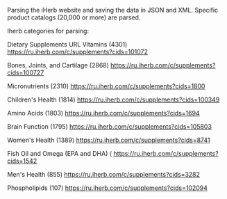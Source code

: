 Parsing the iHerb website and saving the data in JSON and XML. 
Specific product catalogs (20,000 or more) are parsed.

Iherb categories for parsing:

Dietary Supplements URL
Vitamins (4301) https://ru.iherb.com/c/supplements?cids=101072

Bones, Joints, and Cartilage (2868) https://ru.iherb.com/c/supplements?cids=100727

Micronutrients (2310) https://ru.iherb.com/c/supplements?cids=1800

Children's Health (1814) https://ru.iherb.com/c/supplements?cids=100349

Amino Acids (1803) https://ru.iherb.com/c/supplements?cids=1694

Brain Function (1795) https://ru.iherb.com/c/supplements?cids=105803

Women's Health (1389) https://ru.iherb.com/c/supplements?cids=8741

Fish Oil and Omega (EPA and DHA) ( https://ru.iherb.com/c/supplements?cids=1542

Men's Health (855) https://ru.iherb.com/c/supplements?cids=3282

Phospholipids (107) https://ru.iherb.com/c/supplements?cids=102094
